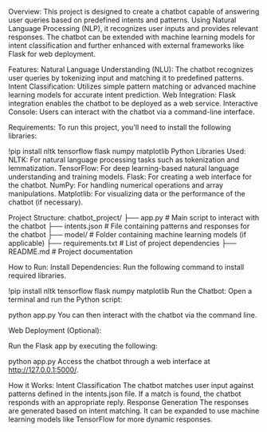 Overview:
This project is designed to create a chatbot capable of answering user queries based on predefined intents and patterns. Using Natural Language Processing (NLP), it recognizes user inputs and provides relevant responses. The chatbot can be extended with machine learning models for intent classification and further enhanced with external frameworks like Flask for web deployment.

Features:
Natural Language Understanding (NLU): The chatbot recognizes user queries by tokenizing input and matching it to predefined patterns.
Intent Classification: Utilizes simple pattern matching or advanced machine learning models for accurate intent prediction.
Web Integration: Flask integration enables the chatbot to be deployed as a web service.
Interactive Console: Users can interact with the chatbot via a command-line interface.

Requirements:
To run this project, you'll need to install the following libraries:


!pip install nltk tensorflow flask numpy matplotlib
Python Libraries Used:
NLTK: For natural language processing tasks such as tokenization and lemmatization.
TensorFlow: For deep learning-based natural language understanding and training models.
Flask: For creating a web interface for the chatbot.
NumPy: For handling numerical operations and array manipulations.
Matplotlib: For visualizing data or the performance of the chatbot (if necessary).

Project Structure:
chatbot_project/
├── app.py                  # Main script to interact with the chatbot
├── intents.json            # File containing patterns and responses for the chatbot
├── model/                  # Folder containing machine learning models (if applicable)
├── requirements.txt        # List of project dependencies
├── README.md               # Project documentation

How to Run:
Install Dependencies: Run the following command to install required libraries.


!pip install nltk tensorflow flask numpy matplotlib
Run the Chatbot: Open a terminal and run the Python script:


python app.py
You can then interact with the chatbot via the command line.

Web Deployment (Optional):

Run the Flask app by executing the following:


python app.py
Access the chatbot through a web interface at http://127.0.0.1:5000/.

How it Works:
Intent Classification
The chatbot matches user input against patterns defined in the intents.json file.
If a match is found, the chatbot responds with an appropriate reply.
Response Generation
The responses are generated based on intent matching.
It can be expanded to use machine learning models like TensorFlow for more dynamic responses.

